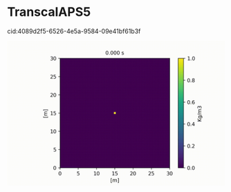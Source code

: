 # TranscalAPS5

cid:4089d2f5-6526-4e5a-9584-09e41bf61b3f


![GIF APS5](https://raw.githubusercontent.com/decoejz/TranscalAPS5/master/APS5.gif)
